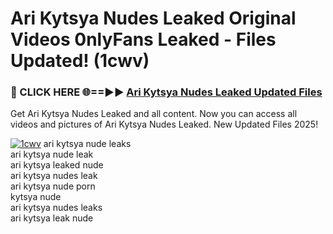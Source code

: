 # Ari Kytsya Nudes Leaked Original Videos 0nlyFans Leaked - Files Updated! (1cwv)

<h3>🔴 CLICK HERE 🌐==►► <a href="https://tinyurl.com/yc6ubb5a" rel="nofollow">Ari Kytsya Nudes Leaked Updated Files</a></h3>

Get Ari Kytsya Nudes Leaked and all content. Now you can access all videos and pictures of Ari Kytsya Nudes Leaked. New Updated Files 2025!

[![1cwv](https://i.imgur.com/7eu0CRL.gif)](https://tinyurl.com/yc6ubb5a)
ari kytsya nude leaks<br>
ari kytsya nude leak<br>
ari kytsya leaked nude<br>
ari kytsya nudes leak<br>
ari kytsya nude porn<br>
kytsya nude<br>
ari kytsya nudes leaks<br>
ari kytsya leak nude